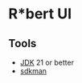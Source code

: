 # R*bert UI

## Tools

* [JDK](http://openjdk.java.net/install/) 21 or better
* [sdkman](https://sdkman.io)
